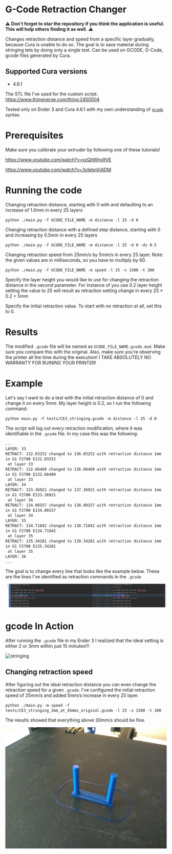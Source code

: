 # G-Code Retraction Changer

⚠ **Don't forget to star the repository if you think the application is useful. This will help others finding it as well.** ⚠

Changes retraction distance and speed from a specific layer gradually, because Cura is unable to do so.
The goal is to save material during stringing tets by doing only a single test. Can be used on GCODE, G-Code, gcode files generated by Cura.

## Supported Cura versions
- 4.6.1

The STL file I've used for the custom script:
https://www.thingiverse.com/thing:2450004

Tested only on Ender 3 and Cura 4.6.1 with my own understanding of [`gcode`](https://marlinfw.org/meta/gcode/) syntax.

# Prerequisites

Make sure you calibrate your extruder by following one of these tutorials!

https://www.youtube.com/watch?v=xzQjtWhg9VE

https://www.youtube.com/watch?v=3yIebnVjADM

# Running the code

Changing retraction distance, starting with 0 with and defaulting to an increase of 1.0mm in every 25 layers

```shell script
python ./main.py -f GCODE_FILE_NAME -m distance -l 25 -d 0
```

Changing retraction distance with a defined step distance, starting with 0 and increasing by 0.5mm in every 25 layers

```shell script
python ./main.py -f GCODE_FILE_NAME -m distance -l 25 -d 0 -ds 0.5
```

Changing retraction speed from 25mm/s by 5mm/s in every 25 layer.
Note: the given values are in milliseconds, so you have to multiply by 60.

```shell script
python ./main.py -f GCODE_FILE_NAME -m speed -l 25 -s 1500 -t 300
```

Specify the layer height you would like to use for changing the retraction distance in the second parameter.
For instance of you use 0.2 layer height setting the value to 25 will result as retraction setting change in every 25 \* 0.2 = 5mm

Specify the initial retraction value. To start with no retraction at all, set this to 0.

# Results

The modified `.gcode` file will be named as `GCODE_FILE_NAME.gcode.mod`. Make sure you compare this with the original.
Also, make sure you're observing the printer all the time during the execution!
I TAKE ABSOLUTELY NO WARRANTY FOR RUINING YOUR PRINTER!

# Example

Let's say I want to do a test with the initial retraction distance of 0 and change it on every 5mm.
My layer height is 0.2, so I run the following command:

```shell script
python main.py -f tests/CE3_stringing.gcode -m distance -l 25 -d 0
```

The script will log out every retraction modification, where it was identifiable in the `.gcode` file.
In my case this was the following:

```shell script
...
LAYER: 33
RETRACT: 132.03252 changed to 136.03252 with retraction distance 1mm in G1 F2700 E132.03252
 at layer 33
RETRACT: 132.66489 changed to 136.66489 with retraction distance 1mm in G1 F2700 E132.66489
 at layer 33
LAYER: 34
RETRACT: 133.36921 changed to 137.36921 with retraction distance 1mm in G1 F2700 E133.36921
 at layer 34
RETRACT: 134.00157 changed to 138.00157 with retraction distance 1mm in G1 F2700 E134.00157
 at layer 34
LAYER: 35
RETRACT: 134.71042 changed to 138.71042 with retraction distance 1mm in G1 F2700 E134.71042
 at layer 35
RETRACT: 135.34281 changed to 139.34281 with retraction distance 1mm in G1 F2700 E135.34281
 at layer 35
LAYER: 36
...
```

The goal is to change every line that looks like the example below.
These are the lines I've identified as retraction commands in the `.gcode`

![retraction_diff](images/retraction_change.png)

# gcode In Action

After running the `.gcode` file in my Ender 3 I realized that the ideal setting is either 2 or 3mm within just 15 minutes!!!

![stringing](images/IMG_20200729_165354.jpg)

## Changing retraction speed

After figuring out the ideal retraction distance you can even change the retraction speed for a given `.gcode`.
I've configured the initial retraction speed of 25mm/s and added 5mm/s increase in every 25 layer.

```shell script
python ./main.py -m speed -f tests/CE3_stringing_2mm_at_45mms_original.gcode -l 25 -s 1500 -t 300
```

The results showed that everything above 30mm/s should be fine.

![stringing](images/IMG_20200730_125529.jpg)
